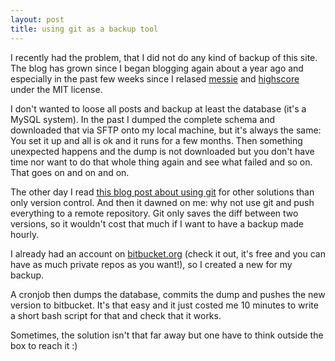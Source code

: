 ```yaml
---
layout: post
title: using git as a backup tool
---
```

<p>I recently had the problem, that I did not do any kind of backup of this site. The blog has grown since I began blogging again about a year ago and especially in the past few weeks since I relased <a href="https://rubygems.org/gems/messie" target="_blank">messie</a> and <a href="https://rubygems.org/gems/highscore" target="_blank">highscore</a> under the MIT license.</p>
<p>I don't wanted to loose all posts and backup at least the database (it's a MySQL system). In the past I dumped the complete schema and downloaded that via SFTP onto my local machine, but it's always the same: You set it up and all is ok and it runs for a few months. Then something unexpected happens and the dump is not downloaded but you don't have time nor want to do that whole thing again and see what failed and so on. That goes on and on and on.</p>
<p><a id="more"></a><a id="more-348"></a></p>
<p>The other day I read <a href="http://devsundar.github.com/2012/02/09/Uses-of-git/" target="_blank">this blog post about using git</a> for other solutions than only version control. And then it dawned on me: why not use git and push everything to a remote repository. Git only saves the diff between two versions, so it wouldn't cost that much if I want to have a backup made hourly.</p>
<p>I already had an account on <a href="https://bitbucket.org/" target="_blank">bitbucket.org</a> (check it out, it's free and you can have as much private repos as you want!), so I created a new for my backup.</p>
<p>A cronjob then dumps the database, commits the dump and pushes the new version to bitbucket. It's that easy and it just costed me 10 minutes to write a short bash script for that and check that it works.</p>
<p>Sometimes, the solution isn't that far away but one have to think outside the box to reach it :)</p>
